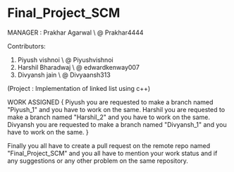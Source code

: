 # Final_Project_SCM

MANAGER : Prakhar Agarwal    \\ @ Prakhar4444

Contributors:
  1. Piyush vishnoi  \\ @ Piyushvishnoi
  2. Harshil Bharadwaj \\ @ edwardkenway007
  3. Divyansh jain \\ @ Divyaansh313
  
(Project : Implementation of linked list using c++)

WORK ASSIGNED
{
Piyush you are requested to make a branch named "Piyush_1" and you have to work on the same.
Harshil you are requested to make a branch named "Harshil_2" and you have to work on the same.
Divyansh you are requested to make a branch named "Divyansh_1" and you have to work on the same.
}

Finally you all have to create a pull request on the remote repo named "Final_Project_SCM" and you all have to mention your work status and if any suggestions or any other problem on the same repository.
